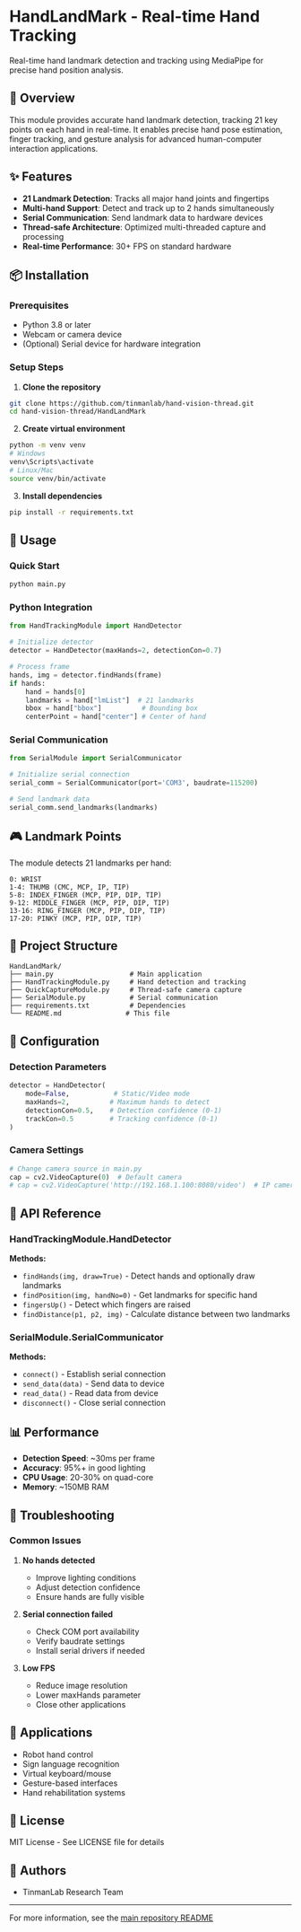 # HandLandMark - Real-time Hand Tracking

Real-time hand landmark detection and tracking using MediaPipe for precise hand position analysis.

## 🎯 Overview

This module provides accurate hand landmark detection, tracking 21 key points on each hand in real-time. It enables precise hand pose estimation, finger tracking, and gesture analysis for advanced human-computer interaction applications.

## ✨ Features

- **21 Landmark Detection**: Tracks all major hand joints and fingertips
- **Multi-hand Support**: Detect and track up to 2 hands simultaneously
- **Serial Communication**: Send landmark data to hardware devices
- **Thread-safe Architecture**: Optimized multi-threaded capture and processing
- **Real-time Performance**: 30+ FPS on standard hardware

## 📦 Installation

### Prerequisites
- Python 3.8 or later
- Webcam or camera device
- (Optional) Serial device for hardware integration

### Setup Steps

1. **Clone the repository**
```bash
git clone https://github.com/tinmanlab/hand-vision-thread.git
cd hand-vision-thread/HandLandMark
```

2. **Create virtual environment**
```bash
python -m venv venv
# Windows
venv\Scripts\activate
# Linux/Mac
source venv/bin/activate
```

3. **Install dependencies**
```bash
pip install -r requirements.txt
```

## 🚀 Usage

### Quick Start
```bash
python main.py
```

### Python Integration
```python
from HandTrackingModule import HandDetector

# Initialize detector
detector = HandDetector(maxHands=2, detectionCon=0.7)

# Process frame
hands, img = detector.findHands(frame)
if hands:
    hand = hands[0]
    landmarks = hand["lmList"]  # 21 landmarks
    bbox = hand["bbox"]          # Bounding box
    centerPoint = hand["center"] # Center of hand
```

### Serial Communication
```python
from SerialModule import SerialCommunicator

# Initialize serial connection
serial_comm = SerialCommunicator(port='COM3', baudrate=115200)

# Send landmark data
serial_comm.send_landmarks(landmarks)
```

## 🎮 Landmark Points

The module detects 21 landmarks per hand:

```
0: WRIST
1-4: THUMB (CMC, MCP, IP, TIP)
5-8: INDEX_FINGER (MCP, PIP, DIP, TIP)
9-12: MIDDLE_FINGER (MCP, PIP, DIP, TIP)
13-16: RING_FINGER (MCP, PIP, DIP, TIP)
17-20: PINKY (MCP, PIP, DIP, TIP)
```

## 📁 Project Structure
```
HandLandMark/
├── main.py                   # Main application
├── HandTrackingModule.py     # Hand detection and tracking
├── QuickCaptureModule.py     # Thread-safe camera capture
├── SerialModule.py           # Serial communication
├── requirements.txt          # Dependencies
└── README.md                # This file
```

## 🔧 Configuration

### Detection Parameters
```python
detector = HandDetector(
    mode=False,           # Static/Video mode
    maxHands=2,          # Maximum hands to detect
    detectionCon=0.5,    # Detection confidence (0-1)
    trackCon=0.5         # Tracking confidence (0-1)
)
```

### Camera Settings
```python
# Change camera source in main.py
cap = cv2.VideoCapture(0)  # Default camera
# cap = cv2.VideoCapture('http://192.168.1.100:8080/video')  # IP camera
```

## 🔌 API Reference

### HandTrackingModule.HandDetector

**Methods:**
- `findHands(img, draw=True)` - Detect hands and optionally draw landmarks
- `findPosition(img, handNo=0)` - Get landmarks for specific hand
- `fingersUp()` - Detect which fingers are raised
- `findDistance(p1, p2, img)` - Calculate distance between two landmarks

### SerialModule.SerialCommunicator

**Methods:**
- `connect()` - Establish serial connection
- `send_data(data)` - Send data to device
- `read_data()` - Read data from device
- `disconnect()` - Close serial connection

## 📊 Performance

- **Detection Speed**: ~30ms per frame
- **Accuracy**: 95%+ in good lighting
- **CPU Usage**: 20-30% on quad-core
- **Memory**: ~150MB RAM

## 🐛 Troubleshooting

### Common Issues

1. **No hands detected**
   - Improve lighting conditions
   - Adjust detection confidence
   - Ensure hands are fully visible

2. **Serial connection failed**
   - Check COM port availability
   - Verify baudrate settings
   - Install serial drivers if needed

3. **Low FPS**
   - Reduce image resolution
   - Lower maxHands parameter
   - Close other applications

## 🔗 Applications

- Robot hand control
- Sign language recognition
- Virtual keyboard/mouse
- Gesture-based interfaces
- Hand rehabilitation systems

## 📄 License

MIT License - See LICENSE file for details

## 👥 Authors

- TinmanLab Research Team

---

For more information, see the [main repository README](../README.md)